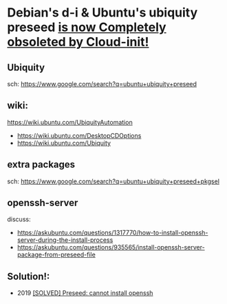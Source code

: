 # Debian's d-i & Ubuntu's ubiquity preseed [is now Completely obsoleted by Cloud-init!](https://ubuntuforums.org/showthread.php?t=2467953&p=14064829#post14064829)

## Ubiquity
sch: https://www.google.com/search?q=ubuntu+ubiquity+preseed

## wiki:
https://wiki.ubuntu.com/UbiquityAutomation
- https://wiki.ubuntu.com/DesktopCDOptions
- https://wiki.ubuntu.com/Ubiquity

## extra packages
sch: https://www.google.com/search?q=ubuntu+ubiquity+preseed+pkgsel

## openssh-server
discuss:
- https://askubuntu.com/questions/1317770/how-to-install-openssh-server-during-the-install-process
- https://askubuntu.com/questions/935565/install-openssh-server-package-from-preseed-file

## Solution!:
- 2019 [[SOLVED] Preseed: cannot install openssh](https://ubuntuforums.org/archive/index.php/t-2411842.html)
